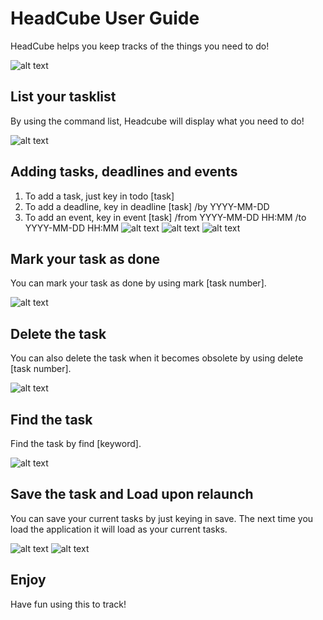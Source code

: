 # HeadCube User Guide
HeadCube helps you keep tracks of the things you need to do! 

![alt text](Ui-1.png)
## List your tasklist
By using the command list, Headcube will display what you need to do!

![alt text](image.png)
## Adding tasks, deadlines and events
1. To add a task, just key in todo [task]
2. To add a deadline, key in deadline [task] /by YYYY-MM-DD
3. To add an event, key in event [task] /from YYYY-MM-DD HH:MM /to YYYY-MM-DD HH:MM
![alt text](image-1.png)
![alt text](image-2.png)
![alt text](image-3.png)

## Mark your task as done
You can mark your task as done by using mark [task number].

![alt text](image-4.png)
## Delete the task
You can also delete the task when it becomes obsolete by using delete [task number].

![alt text](image-5.png)
## Find the task
Find the task by find [keyword].

![alt text](image-6.png)
## Save the task and Load upon relaunch
You can save your current tasks by just keying in save. 
The next time you load the application it will load as your current tasks.

![alt text](image-7.png)
![alt text](image-8.png)
## Enjoy
Have fun using this to track!
